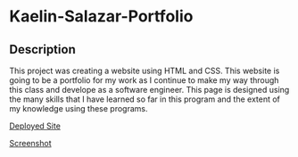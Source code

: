 # Kaelin-Salazar-Portfolio

## Description

This project was creating a website using HTML and CSS. This website is going to be a portfolio for my work as I continue to make my way through this class and develope as a software engineer. This page is designed using the many skills that I have learned so far in this program and the extent of my knowledge using these programs. 

[Deployed Site](https://kaelinpsalazar.github.io/Kaelin-Salazar-Portfolio/)


[Screenshot](Assets\Portfolio-img.png)